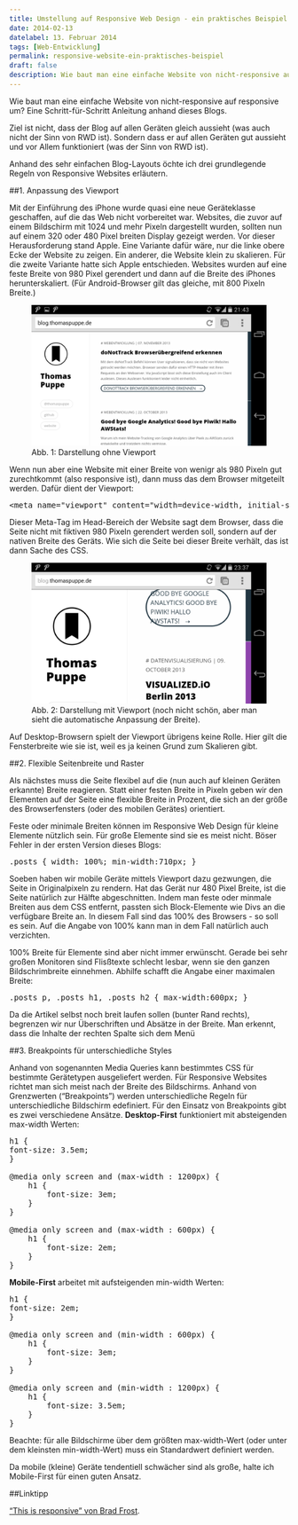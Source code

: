 ```yaml
---
title: Umstellung auf Responsive Web Design - ein praktisches Beispiel
date: 2014-02-13
datelabel: 13. Februar 2014
tags: [Web-Entwicklung]
permalink: responsive-website-ein-praktisches-beispiel
draft: false
description: Wie baut man eine einfache Website von nicht-responsive auf responsive um? Eine Schritt-für-Schritt Anleitung anhand dieses Blogs.
---
```


Wie baut man eine einfache Website von nicht-responsive auf responsive um? Eine Schritt-für-Schritt Anleitung anhand dieses Blogs.

Ziel ist nicht, dass der Blog auf allen Geräten gleich aussieht (was auch nicht der Sinn von RWD ist). Sondern dass er auf allen Geräten gut aussieht und vor Allem funktioniert (was der Sinn von RWD ist).

Anhand des sehr einfachen Blog-Layouts öchte ich drei grundlegende Regeln von Responsive Websites erläutern.

##1. Anpassung des Viewport

Mit der Einführung des iPhone wurde quasi eine neue Geräteklasse geschaffen, auf die das Web nicht vorbereitet war. Websites, die zuvor auf einem Bildschirm mit 1024 und mehr Pixeln dargestellt wurden, sollten nun auf einem 320 oder 480 Pixel breiten Display gezeigt werden. Vor dieser Herausforderung stand Apple. Eine Variante dafür wäre, nur die linke obere Ecke der Website zu zeigen. Ein anderer, die Website klein zu skalieren. Für die zweite Variante hatte sich Apple entschieden. Websites wurden auf eine feste Breite von 980 Pixel gerendert und dann auf die Breite des iPhones herunterskaliert. (Für Android-Browser gilt das gleiche, mit 800 Pixeln Breite.)

<figure><img src="/images/2014/02/responsive_01_ohneviewport.png"><figcaption>Abb. 1: Darstellung ohne Viewport</figcaption></figure>

Wenn nun aber eine Website mit einer Breite von wenigr als 980 Pixeln gut zurechtkommt (also responsive ist), dann muss das dem Browser mitgeteilt werden. Dafür dient der Viewport:

<pre>&lt;meta name="viewport" content="width=device-width, initial-scale=1.0"&gt;</pre>

Dieser Meta-Tag im Head-Bereich der Website sagt dem Browser, dass die Seite nicht mit fiktiven 980 Pixeln gerendert werden soll, sondern auf der nativen Breite des Geräts. Wie sich die Seite bei dieser Breite verhält, das ist dann Sache des CSS.

<figure><img src="/images/2014/02/responsive_02_mitviewport.png"><figcaption>Abb. 2: Darstellung mit Viewport (noch nicht schön, aber man sieht die automatische Anpassung der Breite).</figcaption></figure>

Auf Desktop-Browsern spielt der Viewport übrigens keine Rolle. Hier gilt die Fensterbreite wie sie ist, weil es ja keinen Grund zum Skalieren gibt.

##2. Flexible Seitenbreite und Raster

Als nächstes muss die Seite flexibel auf die (nun auch auf kleinen Geräten erkannte) Breite reagieren. Statt einer festen Breite in Pixeln geben wir den Elementen auf der Seite eine flexible Breite in Prozent, die sich an der größe des Browserfensters (oder des mobilen Gerätes) orientiert.

Feste oder minimale Breiten können im Responsive Web Design für kleine Elemente nützlich sein. Für große Elemente sind sie es meist nicht. Böser Fehler in der ersten Version dieses Blogs:

<pre>.posts { width: 100%; min-width:710px; }</pre>

Soeben haben wir mobile Geräte mittels Viewport dazu gezwungen, die Seite in Originalpixeln zu rendern. Hat das Gerät nur 480 Pixel Breite, ist die Seite natürlich zur Hälfte abgeschnitten. Indem man feste oder minmale Breiten aus dem CSS entfernt, passten sich Block-Elemente wie Divs an die verfügbare Breite an. In diesem Fall sind das 100% des Browsers - so soll es sein. Auf die Angabe von 100% kann man in dem Fall natürlich auch verzichten.

100% Breite für Elemente sind aber nicht immer erwünscht. Gerade bei sehr großen Monitoren sind Flisßtexte schlecht lesbar, wenn sie den ganzen Bildschrimbreite einnehmen. Abhilfe schafft die Angabe einer maximalen Breite:

<pre>.posts p, .posts h1, .posts h2 { max-width:600px; }</pre>

Da die Artikel selbst noch breit laufen sollen (bunter Rand rechts), begrenzen wir nur Überschriften und Absätze in der Breite. Ḿan erkennt, dass die Inhalte der rechten Spalte sich dem Menü

##3. Breakpoints für unterschiedliche Styles

Anhand von sogenannten Media Queries kann bestimmtes CSS für bestimmte Gerätetypen ausgeliefert werden. Für Responsive Websites richtet man sich meist nach der Breite des Bildschirms. Anhand von Grenzwerten (&ldquo;Breakpoints&rdquo;) werden unterschiedliche Regeln für unterschiedliche Bildschirm edefiniert. Für den Einsatz von Breakpoints gibt es zwei verschiedene Ansätze. **Desktop-First** funktioniert mit absteigenden max-width Werten:

<pre>h1 {
font-size: 3.5em;
}

@media only screen and (max-width : 1200px) {
    h1 {
        font-size: 3em;
    }
}

@media only screen and (max-width : 600px) {
    h1 {
        font-size: 2em;
    }
}</pre>

**Mobile-First** arbeitet mit aufsteigenden min-width Werten:

<pre>h1 {
font-size: 2em;
}

@media only screen and (min-width : 600px) {
    h1 {
        font-size: 3em;
    }
}

@media only screen and (min-width : 1200px) {
    h1 {
        font-size: 3.5em;
    }
}</pre>

Beachte: für alle Bildschirme über dem größten max-width-Wert (oder unter dem kleinsten min-width-Wert) muss ein Standardwert definiert werden.

Da mobile (kleine) Geräte tendentiell schwächer sind als große, halte ich Mobile-First für einen guten Ansatz.


##Linktipp

<a href="http://bradfrost.github.io/this-is-responsive/">&ldquo;This is responsive&rdquo; von Brad Frost</a>.
